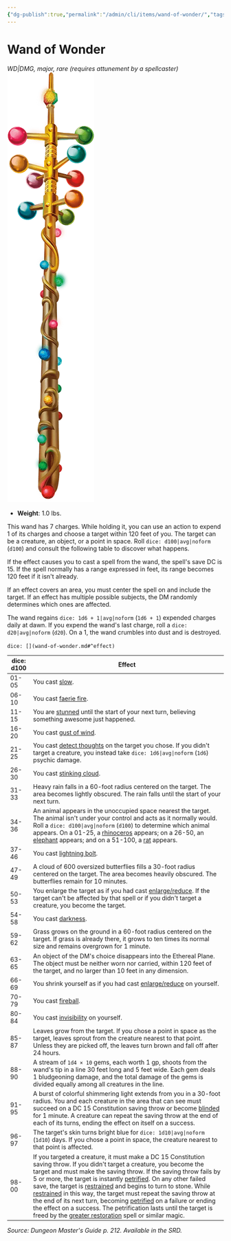 ```yaml
---
{"dg-publish":true,"permalink":"/admin/cli/items/wand-of-wonder/","tags":["compendium/src/5e/dmg","item/attunement/required","item/gear/wd-dmg","item/rarity/rare","item/tier/major"],"updated":"2025-01-11T15:32:21.467+00:00"}
---
```


# Wand of Wonder
*WD|DMG, major, rare (requires attunement by a spellcaster)*  
![](https://raw.githubusercontent.com/5etools-mirror-2/5etools-img/main/items/DMG/Wand%20of%20Wonder.webp#right)  

- **Weight**: 1.0 lbs.

This wand has 7 charges. While holding it, you can use an action to expend 1 of its charges and choose a target within 120 feet of you. The target can be a creature, an object, or a point in space. Roll `dice: d100|avg|noform` (`d100`) and consult the following table to discover what happens.

If the effect causes you to cast a spell from the wand, the spell's save DC is 15. If the spell normally has a range expressed in feet, its range becomes 120 feet if it isn't already.

If an effect covers an area, you must center the spell on and include the target. If an effect has multiple possible subjects, the DM randomly determines which ones are affected.

The wand regains `dice: 1d6 + 1|avg|noform` (`1d6 + 1`) expended charges daily at dawn. If you expend the wand's last charge, roll a `dice: d20|avg|noform` (`d20`). On a 1, the wand crumbles into dust and is destroyed.

`dice: [](wand-of-wonder.md#^effect)`

| dice: d100 | Effect |
|------------|--------|
| 01-05 | You cast [slow](/Admin/CLI/spells/slow.md). |
| 06-10 | You cast [faerie fire](/Admin/CLI/spells/faerie-fire.md). |
| 11-15 | You are [stunned](/3-Mechanics/CLI/rules/conditions.md#stunned) until the start of your next turn, believing something awesome just happened. |
| 16-20 | You cast [gust of wind](/Admin/CLI/spells/gust-of-wind.md). |
| 21-25 | You cast [detect thoughts](/Admin/CLI/spells/detect-thoughts.md) on the target you chose. If you didn't target a creature, you instead take `dice: 1d6\|avg\|noform` (`1d6`) psychic damage. |
| 26-30 | You cast [stinking cloud](/Admin/CLI/spells/stinking-cloud.md). |
| 31-33 | Heavy rain falls in a 60-foot radius centered on the target. The area becomes lightly obscured. The rain falls until the start of your next turn. |
| 34-36 | An animal appears in the unoccupied space nearest the target. The animal isn't under your control and acts as it normally would. Roll a `dice: d100\|avg\|noform` (`d100`) to determine which animal appears. On a 01-25, a [rhinoceros](/Admin/CLI/bestiary/beast/rhinoceros.md) appears; on a 26-50, an [elephant](/Admin/CLI/bestiary/beast/elephant.md) appears; and on a 51-100, a [rat](/Admin/CLI/bestiary/beast/rat.md) appears. |
| 37-46 | You cast [lightning bolt](/Admin/CLI/spells/lightning-bolt.md). |
| 47-49 | A cloud of 600 oversized butterflies fills a 30-foot radius centered on the target. The area becomes heavily obscured. The butterflies remain for 10 minutes. |
| 50-53 | You enlarge the target as if you had cast [enlarge/reduce](/Admin/CLI/spells/enlarge-reduce.md). If the target can't be affected by that spell or if you didn't target a creature, you become the target. |
| 54-58 | You cast [darkness](/Admin/CLI/spells/darkness.md). |
| 59-62 | Grass grows on the ground in a 60-foot radius centered on the target. If grass is already there, it grows to ten times its normal size and remains overgrown for 1 minute. |
| 63-65 | An object of the DM's choice disappears into the Ethereal Plane. The object must be neither worn nor carried, within 120 feet of the target, and no larger than 10 feet in any dimension. |
| 66-69 | You shrink yourself as if you had cast [enlarge/reduce](/Admin/CLI/spells/enlarge-reduce.md) on yourself. |
| 70-79 | You cast [fireball](/Admin/CLI/spells/fireball.md). |
| 80-84 | You cast [invisibility](/Admin/CLI/spells/invisibility.md) on yourself. |
| 85-87 | Leaves grow from the target. If you chose a point in space as the target, leaves sprout from the creature nearest to that point. Unless they are picked off, the leaves turn brown and fall off after 24 hours. |
| 88-90 | A stream of `1d4 × 10` gems, each worth 1 gp, shoots from the wand's tip in a line 30 feet long and 5 feet wide. Each gem deals 1 bludgeoning damage, and the total damage of the gems is divided equally among all creatures in the line. |
| 91-95 | A burst of colorful shimmering light extends from you in a 30-foot radius. You and each creature in the area that can see must succeed on a DC 15 Constitution saving throw or become [blinded](/3-Mechanics/CLI/rules/conditions.md#blinded) for 1 minute. A creature can repeat the saving throw at the end of each of its turns, ending the effect on itself on a success. |
| 96-97 | The target's skin turns bright blue for `dice: 1d10\|avg\|noform` (`1d10`) days. If you chose a point in space, the creature nearest to that point is affected. |
| 98-00 | If you targeted a creature, it must make a DC 15 Constitution saving throw. If you didn't target a creature, you become the target and must make the saving throw. If the saving throw fails by 5 or more, the target is instantly [petrified](/3-Mechanics/CLI/rules/conditions.md#petrified). On any other failed save, the target is [restrained](/3-Mechanics/CLI/rules/conditions.md#restrained) and begins to turn to stone. While [restrained](/3-Mechanics/CLI/rules/conditions.md#restrained) in this way, the target must repeat the saving throw at the end of its next turn, becoming [petrified](/3-Mechanics/CLI/rules/conditions.md#petrified) on a failure or ending the effect on a success. The petrification lasts until the target is freed by the [greater restoration](/Admin/CLI/spells/greater-restoration.md) spell or similar magic. |{ #effect}


*Source: Dungeon Master's Guide p. 212. Available in the SRD.*